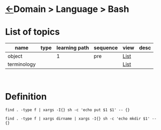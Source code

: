 <head><link rel="stylesheet" href="../../../md.css"/><script src="../../../md.js"></script></head>

[//]: #(Reference)
[Repo_Readme]:   ../../list/language_list.md

[Term_List]:     ./list/term_list.md
[Object_List]:   ./list/object_list.md

# [&larr;][Repo_Readme]Domain > Language > Bash

# List of topics
|name|type|learning path|sequence|view|desc|
|-|-|-|-|-|-|
|object||1|pre|[List][Object_List]|
|terminology||||[List][Term_List]|
<br>


# Definition
```
find . -type f | xargs -I{} sh -c 'echo put $1 $1' -- {}

find . -type f | xargs dirname | xargs -I{} sh -c 'echo mkdir $1' -- {}
```

